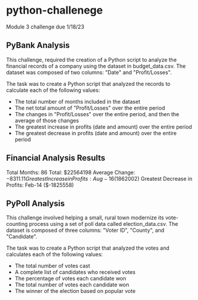 # python-challenege
Module 3 challenge due 1/18/23

## PyBank Analysis
This challenge, required the creation of a Python script to analyze the financial records of a company using the dataset in budget_data.csv. The dataset was composed of two columns: "Date" and "Profit/Losses".

The task was to create a Python script that analyzed the records to calculate each of the following values:
- The total number of months included in the dataset
- The net total amount of "Profit/Losses" over the entire period
- The changes in "Profit/Losses" over the entire period, and then the average of those changes
- The greatest increase in profits (date and amount) over the entire period
- The greatest decrease in profits (date and amount) over the entire period


Financial Analysis Results
----------------------------
Total Months: 86
Total: $22564198
Average Change: $-8311.11
Greatest Increase in Profits: Aug-16 ($1862002)
Greatest Decrease in Profits: Feb-14 ($-1825558)


## PyPoll Analysis
This challenge involved helping a small, rural town modernize its vote-counting process using a set of poll data called election_data.csv. The dataset is composed of three columns: "Voter ID", "County", and "Candidate". 

The task was to create a Python script that analyzed the votes and calculates each of the following values:
- The total number of votes cast
- A complete list of candidates who received votes
- The percentage of votes each candidate won
- The total number of votes each candidate won
- The winner of the election based on popular vote

